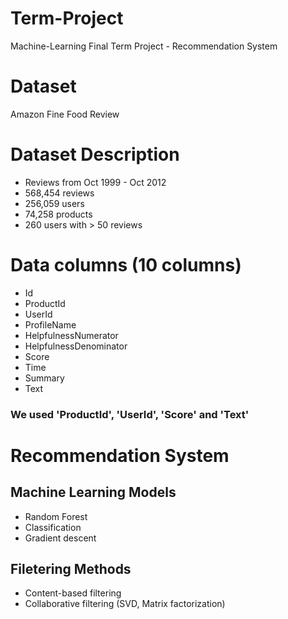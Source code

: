 # Term-Project
Machine-Learning Final Term Project - Recommendation System


# Dataset

Amazon Fine Food Review


# Dataset Description

- Reviews from Oct 1999 - Oct 2012
- 568,454 reviews
- 256,059 users
- 74,258 products
- 260 users with > 50 reviews


# Data columns (10 columns)

- Id
- ProductId
- UserId
- ProfileName
- HelpfulnessNumerator
- HelpfulnessDenominator
- Score
- Time
- Summary
- Text

### We used 'ProductId', 'UserId', 'Score' and 'Text'


# Recommendation System

## Machine Learning Models

- Random Forest
- Classification
- Gradient descent

## Filetering Methods
- Content-based filtering
- Collaborative filtering (SVD, Matrix factorization)
